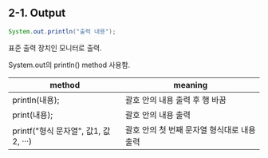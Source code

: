 ## 2-1. Output


```java
System.out.println("출력 내용");
```

표준 출력 장치인 모니터로 출력. 

System.out의 println() method 사용함.

| method | meaning |
| --- | --- |
| println(내용); | 괄호 안의 내용 출력 후 행 바꿈 |
| print(내용); | 괄호 안의 내용 출력 |
| printf("형식 문자열", 값1, 값2, ···) | 괄호 안의 첫 번째 문자열 형식대로 내용 출력 |
